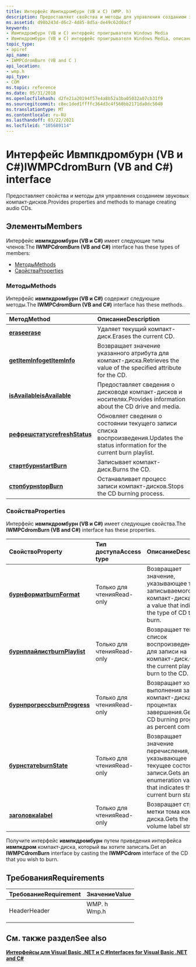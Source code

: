 ```yaml
---
title: Интерфейс Ивмпкдромбурн (VB и C) (WMP. h)
description: Предоставляет свойства и методы для управления созданием звуковых компакт-дисков.
ms.assetid: d98b243d-d6c2-4d85-8d5a-de49c62d0acf
keywords:
- Ивмпкдромбурн (VB и C) интерфейс проигрывателя Windows Media
- Ивмпкдромбурн (VB и C) интерфейс проигрывателя Windows Media, описание
topic_type:
- apiref
api_name:
- IWMPCdromBurn (VB and C )
api_location:
- wmp.h
api_type:
- COM
ms.topic: reference
ms.date: 05/31/2018
ms.openlocfilehash: d2fe21a20194f57e4a8b52a3ba05032a07cb31f9
ms.sourcegitcommit: c8ec1ded1ffffc364d3c4f560bb2171da0dc5040
ms.translationtype: MT
ms.contentlocale: ru-RU
ms.lasthandoff: 03/22/2021
ms.locfileid: "105689114"
---
```

# <a name="iwmpcdromburn-vb-and-c-interface"></a><span data-ttu-id="b23ec-105">Интерфейс Ивмпкдромбурн (VB и C#)</span><span class="sxs-lookup"><span data-stu-id="b23ec-105">IWMPCdromBurn (VB and C#) interface</span></span>

<span data-ttu-id="b23ec-106">Предоставляет свойства и методы для управления созданием звуковых компакт-дисков.</span><span class="sxs-lookup"><span data-stu-id="b23ec-106">Provides properties and methods to manage creating audio CDs.</span></span>

## <a name="members"></a><span data-ttu-id="b23ec-107">Элементы</span><span class="sxs-lookup"><span data-stu-id="b23ec-107">Members</span></span>

<span data-ttu-id="b23ec-108">Интерфейс **ивмпкдромбурн (VB и C#)** имеет следующие типы членов:</span><span class="sxs-lookup"><span data-stu-id="b23ec-108">The **IWMPCdromBurn (VB and C#)** interface has these types of members:</span></span>

-   [<span data-ttu-id="b23ec-109">Методы</span><span class="sxs-lookup"><span data-stu-id="b23ec-109">Methods</span></span>](#methods)
-   [<span data-ttu-id="b23ec-110">Свойства</span><span class="sxs-lookup"><span data-stu-id="b23ec-110">Properties</span></span>](#properties)

### <a name="methods"></a><span data-ttu-id="b23ec-111">Методы</span><span class="sxs-lookup"><span data-stu-id="b23ec-111">Methods</span></span>

<span data-ttu-id="b23ec-112">Интерфейс **ивмпкдромбурн (VB и C#)** содержит следующие методы.</span><span class="sxs-lookup"><span data-stu-id="b23ec-112">The **IWMPCdromBurn (VB and C#)** interface has these methods.</span></span>



| <span data-ttu-id="b23ec-113">Метод</span><span class="sxs-lookup"><span data-stu-id="b23ec-113">Method</span></span>                                                                             | <span data-ttu-id="b23ec-114">Описание</span><span class="sxs-lookup"><span data-stu-id="b23ec-114">Description</span></span>                                                              |
|:-----------------------------------------------------------------------------------|:-------------------------------------------------------------------------|
| [<span data-ttu-id="b23ec-115">**erase**</span><span class="sxs-lookup"><span data-stu-id="b23ec-115">**erase**</span></span>](wmplibiwmpcdromburn-iwmpcdromburn-erase--vb-and-c.md)                 | <span data-ttu-id="b23ec-116">Удаляет текущий компакт-диск.</span><span class="sxs-lookup"><span data-stu-id="b23ec-116">Erases the current CD.</span></span><br/>                                        |
| [<span data-ttu-id="b23ec-117">**getItemInfo**</span><span class="sxs-lookup"><span data-stu-id="b23ec-117">**getItemInfo**</span></span>](wmplibiwmpcdromburn-iwmpcdromburn-getiteminfo-iwmpcdromburn.md) | <span data-ttu-id="b23ec-118">Возвращает значение указанного атрибута для компакт-диска.</span><span class="sxs-lookup"><span data-stu-id="b23ec-118">Retrieves the value of the specified attribute for the CD.</span></span><br/>    |
| [<span data-ttu-id="b23ec-119">**isAvailable**</span><span class="sxs-lookup"><span data-stu-id="b23ec-119">**isAvailable**</span></span>](wmplibiwmpcdromburn-iwmpcdromburn-isavailable--vb-and-c.md)     | <span data-ttu-id="b23ec-120">Предоставляет сведения о дисководе компакт-дисков и носителях.</span><span class="sxs-lookup"><span data-stu-id="b23ec-120">Provides information about the CD drive and media.</span></span><br/>            |
| [<span data-ttu-id="b23ec-121">**рефрешстатус**</span><span class="sxs-lookup"><span data-stu-id="b23ec-121">**refreshStatus**</span></span>](wmplibiwmpcdromburn-iwmpcdromburn-refreshstatus--vb-and-c.md) | <span data-ttu-id="b23ec-122">Обновляет сведения о состоянии текущего записи списка воспроизведения.</span><span class="sxs-lookup"><span data-stu-id="b23ec-122">Updates the status information for the current burn playlist.</span></span><br/> |
| [<span data-ttu-id="b23ec-123">**стартбурн**</span><span class="sxs-lookup"><span data-stu-id="b23ec-123">**startBurn**</span></span>](wmplibiwmpcdromburn-iwmpcdromburn-startburn--vb-and-c.md)         | <span data-ttu-id="b23ec-124">Записывает компакт-диск.</span><span class="sxs-lookup"><span data-stu-id="b23ec-124">Burns the CD.</span></span><br/>                                                 |
| [<span data-ttu-id="b23ec-125">**стопбурн**</span><span class="sxs-lookup"><span data-stu-id="b23ec-125">**stopBurn**</span></span>](wmplibiwmpcdromburn-iwmpcdromburn-stopburn-iwmpcdromburn.md)       | <span data-ttu-id="b23ec-126">Останавливает процесс записи компакт-дисков.</span><span class="sxs-lookup"><span data-stu-id="b23ec-126">Stops the CD burning process.</span></span><br/>                                 |



 

### <a name="properties"></a><span data-ttu-id="b23ec-127">Свойства</span><span class="sxs-lookup"><span data-stu-id="b23ec-127">Properties</span></span>

<span data-ttu-id="b23ec-128">Интерфейс **ивмпкдромбурн (VB и C#)** имеет следующие свойства.</span><span class="sxs-lookup"><span data-stu-id="b23ec-128">The **IWMPCdromBurn (VB and C#)** interface has these properties.</span></span>



| <span data-ttu-id="b23ec-129">Свойство</span><span class="sxs-lookup"><span data-stu-id="b23ec-129">Property</span></span>                                                                                    | <span data-ttu-id="b23ec-130">Тип доступа</span><span class="sxs-lookup"><span data-stu-id="b23ec-130">Access type</span></span>          | <span data-ttu-id="b23ec-131">Описание</span><span class="sxs-lookup"><span data-stu-id="b23ec-131">Description</span></span>                                                                 |
|:--------------------------------------------------------------------------------------------|:---------------------|:----------------------------------------------------------------------------|
| [<span data-ttu-id="b23ec-132">**бурнформат**</span><span class="sxs-lookup"><span data-stu-id="b23ec-132">**burnFormat**</span></span>](wmplibiwmpcdromburn-iwmpcdromburn-burnformat--vb-and-c.md)<br/>     | <span data-ttu-id="b23ec-133">Только для чтения</span><span class="sxs-lookup"><span data-stu-id="b23ec-133">Read-only</span></span><br/> | <span data-ttu-id="b23ec-134">Возвращает значение, указывающее тип записываемого компакт-диска.</span><span class="sxs-lookup"><span data-stu-id="b23ec-134">Gets a value that indicates the type of CD to burn.</span></span><br/>              |
| [<span data-ttu-id="b23ec-135">**бурнплайлист**</span><span class="sxs-lookup"><span data-stu-id="b23ec-135">**burnPlaylist**</span></span>](wmplibiwmpcdromburn-iwmpcdromburn-burnplaylist--vb-and-c.md)<br/> | <span data-ttu-id="b23ec-136">Только для чтения</span><span class="sxs-lookup"><span data-stu-id="b23ec-136">Read-only</span></span><br/> | <span data-ttu-id="b23ec-137">Возвращает текущий список воспроизведения для записи на компакт-диск.</span><span class="sxs-lookup"><span data-stu-id="b23ec-137">Gets the current playlist to burn to the CD.</span></span><br/>                     |
| [<span data-ttu-id="b23ec-138">**бурнпрогресс**</span><span class="sxs-lookup"><span data-stu-id="b23ec-138">**burnProgress**</span></span>](wmplibiwmpcdromburn-iwmpcdromburn-burnprogress--vb-and-c.md)<br/> | <span data-ttu-id="b23ec-139">Только для чтения</span><span class="sxs-lookup"><span data-stu-id="b23ec-139">Read-only</span></span><br/> | <span data-ttu-id="b23ec-140">Возвращает ход выполнения записи компакт-диска в процентах завершения.</span><span class="sxs-lookup"><span data-stu-id="b23ec-140">Gets the CD burning progress as percent complete.</span></span><br/>                |
| [<span data-ttu-id="b23ec-141">**бурнстате**</span><span class="sxs-lookup"><span data-stu-id="b23ec-141">**burnState**</span></span>](wmplibiwmpcdromburn-iwmpcdromburn-burnstate--vb-and-c.md)<br/>       | <span data-ttu-id="b23ec-142">Только для чтения</span><span class="sxs-lookup"><span data-stu-id="b23ec-142">Read-only</span></span><br/> | <span data-ttu-id="b23ec-143">Возвращает значение перечисления, указывающее текущее состояние записи.</span><span class="sxs-lookup"><span data-stu-id="b23ec-143">Gets an enumeration value that indicates the current burn state.</span></span><br/> |
| [<span data-ttu-id="b23ec-144">**заголовка**</span><span class="sxs-lookup"><span data-stu-id="b23ec-144">**label**</span></span>](wmplibiwmpcdromburn-iwmpcdromburn-label--vb-and-c.md)<br/>               | <span data-ttu-id="b23ec-145">Только для чтения</span><span class="sxs-lookup"><span data-stu-id="b23ec-145">Read-only</span></span><br/> | <span data-ttu-id="b23ec-146">Возвращает строку метки тома компакт-диска.</span><span class="sxs-lookup"><span data-stu-id="b23ec-146">Gets the CD volume label string.</span></span><br/>                                 |



 

<span data-ttu-id="b23ec-147">Получите интерфейс **ивмпкдромбурн** путем приведения интерфейса **ивмпкдром** компакт-диска, который вы хотите записать.</span><span class="sxs-lookup"><span data-stu-id="b23ec-147">Get an **IWMPCdromBurn** interface by casting the **IWMPCdrom** interface of the CD that you wish to burn.</span></span>

## <a name="requirements"></a><span data-ttu-id="b23ec-148">Требования</span><span class="sxs-lookup"><span data-stu-id="b23ec-148">Requirements</span></span>



| <span data-ttu-id="b23ec-149">Требование</span><span class="sxs-lookup"><span data-stu-id="b23ec-149">Requirement</span></span> | <span data-ttu-id="b23ec-150">Значение</span><span class="sxs-lookup"><span data-stu-id="b23ec-150">Value</span></span> |
|-------------------|----------------------------------------------------------------------------------|
| <span data-ttu-id="b23ec-151">Header</span><span class="sxs-lookup"><span data-stu-id="b23ec-151">Header</span></span><br/> | <dl> <span data-ttu-id="b23ec-152"><dt>WMP. h</dt></span><span class="sxs-lookup"><span data-stu-id="b23ec-152"><dt>Wmp.h</dt></span></span> </dl> |



## <a name="see-also"></a><span data-ttu-id="b23ec-153">См. также раздел</span><span class="sxs-lookup"><span data-stu-id="b23ec-153">See also</span></span>

<dl> <dt>

[<span data-ttu-id="b23ec-154">**Интерфейсы для Visual Basic .NET и C #**</span><span class="sxs-lookup"><span data-stu-id="b23ec-154">**Interfaces for Visual Basic .NET and C#**</span></span>](interfaces-for-visual-basic--net-and-c.md)
</dt> </dl>

 

 





